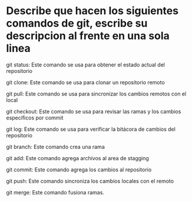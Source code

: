 # Describe que hacen los siguientes comandos de git, escribe su descripcion al frente en una sola linea

git status: Este comando se usa para obtener el estado actual del repositorio

git clone: Este comando se usa para clonar un repositorio remoto

git pull: Este comando se usa para sincronizar los cambios remotos con el local

git checkout: Este comando se usa para revisar las ramas y los cambios especificos por commit

git log: Este comando se usa para verificar la bitácora de cambios del repositorio

git branch: Este comando crea una rama

git add: Este comando agrega archivos al area de stagging

git commit: Este comando agrega los cambios al repositorio

git push: Este comando sincroniza los cambios locales con el remoto

git merge: Este comando fusiona ramas.

